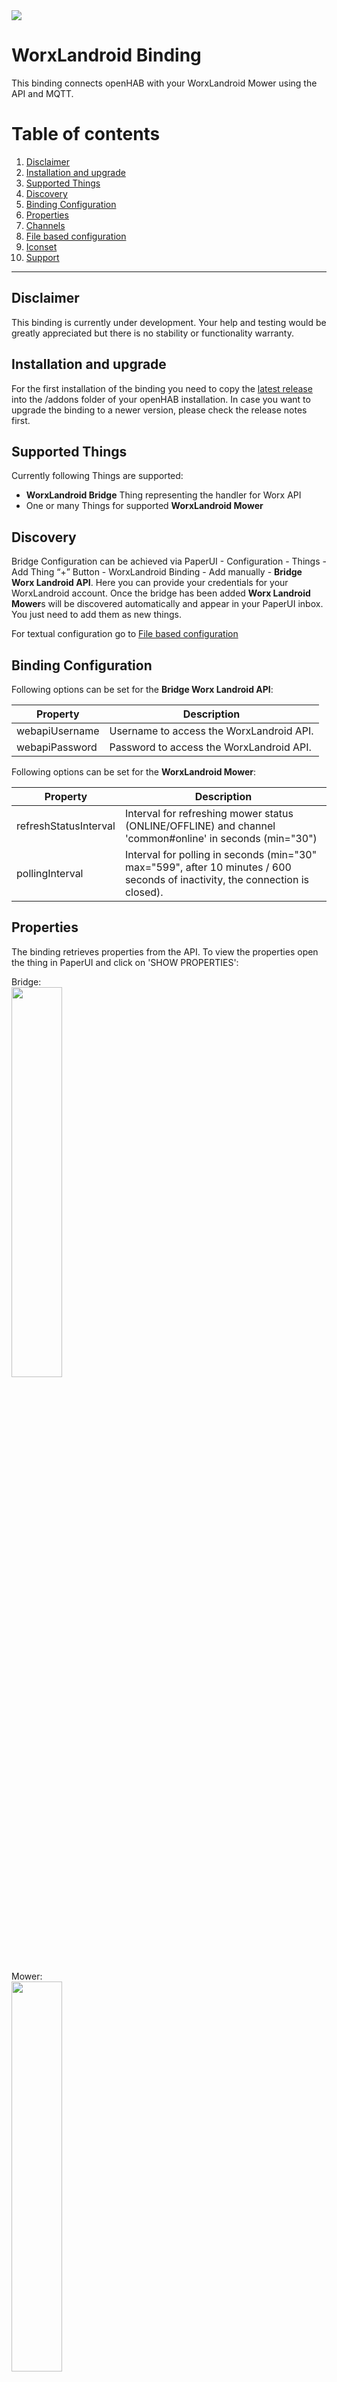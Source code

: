 <img src="images/landroid.png">

# WorxLandroid Binding
This binding connects openHAB with your WorxLandroid Mower using the API and MQTT.

# Table of contents

 1. [Disclaimer](https://github.com/nibi79/worxlandroid/tree/master#disclaimer)
 2. [Installation and upgrade](https://github.com/nibi79/worxlandroid/tree/master#installation-and-upgrade)
 3. [Supported Things](https://github.com/nibi79/worxlandroid/tree/master#supported-things)
 4. [Discovery](https://github.com/nibi79/worxlandroid/tree/master#discovery)
 5. [Binding Configuration](https://github.com/nibi79/worxlandroid/tree/master#binding-configuration)
 6. [Properties](https://github.com/nibi79/worxlandroid/tree/master#properties)
 7. [Channels](https://github.com/nibi79/worxlandroid/tree/master#channels)
 8. [File based configuration](https://github.com/nibi79/worxlandroid/tree/master#file-based-configuration)
 9. [Iconset](https://github.com/nibi79/worxlandroid/tree/master#iconset)
10. [Support](https://github.com/nibi79/worxlandroid/tree/master#support)

***

## Disclaimer

This binding is currently under development. Your help and testing would be greatly appreciated but there is no stability or functionality warranty.

## Installation and upgrade

For the first installation of the binding you need to copy the [latest release](https://github.com/nibi79/worxlandroid/releases)  into the /addons folder of your openHAB installation. In case you want to upgrade the binding to a newer version, please check the release notes first.

## Supported Things

Currently following Things are supported:

- **WorxLandroid Bridge** Thing representing the handler for Worx API
- One or many Things for supported **WorxLandroid Mower**

## Discovery

Bridge Configuration can be achieved via PaperUI - Configuration - Things - Add Thing “+” Button - WorxLandroid Binding - Add manually - **Bridge Worx Landroid API**. Here you can provide your credentials for your WorxLandroid account. Once the bridge has been added **Worx Landroid Mower**s will be discovered automatically and appear in your PaperUI inbox. You just need to add them as new things.

For textual configuration go to [File based configuration](https://github.com/nibi79/worxlandroid/tree/master#file-based-configuration)

## Binding Configuration

Following options can be set for the **Bridge Worx Landroid API**:

| Property  | Description |
|-----------|-----------|
| webapiUsername | Username to access the WorxLandroid API. |
| webapiPassword | Password to access the WorxLandroid API. |


Following options can be set for the **WorxLandroid Mower**:

| Property  | Description |
|-----------|-----------|
| refreshStatusInterval | Interval for refreshing mower status (ONLINE/OFFLINE) and channel 'common#online' in seconds (min="30")|
| pollingInterval | Interval for polling in seconds (min="30" max="599", after 10 minutes / 600 seconds of inactivity, the connection is closed). |

## Properties

The binding retrieves properties from the API. To view the properties open the thing in PaperUI and click on 'SHOW PROPERTIES':

Bridge:
<br>
<img src="images/SC_PaperUI_Bridge.png" width="40%">

Mower:
<br>
<img src="images/SC_PaperUI_Mower.png" width="40%">

## Channels

Currently following **Channels** are supported on the **Worx Landroid Mower**:

##### common

| Channel   | Type | ChannelName | Values |
|------------|-----------|-----------|-----------|
| online      | `Switch` | common#online | |
| lastUpdateOnlineStatus | `DateTime` | common#lastUpdateOnlineStatus | |
| poll | `Switch` | common#poll | |
| action | `String` | common#action | START, STOP, HOME |
| lock | `Switch` | common#lock | |

##### cfgCommon

| Channel   | Type | ChannelName |
|------------|-----------|-----------|
| id      | `Switch` | cfgCommon#id |
| serialNumber | `String` | cfgCommon#serialNumber |
| language | `String` | cfgCommon#language |
| lastUpdate | `DateTime` | cfgCommon#lastUpdate |
| command | `Number` | cfgCommon#command |
| rainDelay | `Number` | cfgCommon#rainDelay |

##### datCommon

| Channel   | Type | ChannelName |
|------------|-----------|-----------|
| macAdress | `String` | datCommon#macAdress |
| firmware | `Number` | datCommon#firmware |
| wifiQuality | `Number` | datCommon#wifiQuality |
| statusCode | `Number` | datCommon#statusCode |
| statusDescription | `String` | datCommon#statusDescription |
| errorCode | `Number` | datCommon#errorCode |
| errorDescription | `String` | datCommon#errorDescription |

##### datBattery

| Channel   | Type | ChannelName |
|------------|-----------|-----------|
| batteryTemperature | `Number` | datBattery#batteryTemperature |
| batteryVoltage | `Number` | datBattery#batteryVoltage |
| batteryLevel | `Number` | datBattery#batteryLevel |
| batteryChargeCycle | `Number` | datBattery#batteryChargeCycle |
| batteryCharging | `Switch` | datBattery#batteryCharging |

##### datDmp

| Channel   | Type | ChannelName |
|------------|-----------|-----------|
| pitch | `Number` | datDmp#pitch |
| roll | `Number` | datDmp#roll |
| yaw | `Number` | datDmp#yaw |

##### datSt

| Channel   | Type | ChannelName |
|------------|-----------|-----------|
| totalBladeTime | `Number` | datSt#totalBladeTime |
| totalDistance | `Number` | datSt#totalDistance |
| totalTime | `Number` | datSt#totalTime |

##### cfgSc

| Channel   | Type | ChannelName |
|------------|-----------|-----------|
| scheduleTimeExtension | `Number` | cfgSc#scheduleTimeExtension |

##### cfgScSunday

| Channel   | Type | ChannelName |
|------------|-----------|-----------|
| scheduleStartHour | `Number` | cfgScSunday#scheduleStartHour |
| scheduleStartMinutes | `Number` | cfgScSunday#scheduleStartMinutes |
| scheduleDuration | `Number` | cfgScSunday#scheduleDuration |
| scheduleEdgecut | `Number` | cfgScSunday#scheduleEdgecut |

##### cfgScMonday

| Channel   | Type | ChannelName |
|------------|-----------|-----------|
| scheduleStartHour | `Number` | cfgScMonday#scheduleStartHour |
| scheduleStartMinutes | `Number` | cfgScMonday#scheduleStartMinutes |
| scheduleDuration | `Number` | cfgScMonday#scheduleDuration |
| scheduleEdgecut | `Number` | cfgScMonday#scheduleEdgecut |

##### cfgScTuesady

| Channel   | Type | ChannelName |
|------------|-----------|-----------|
| scheduleStartHour | `Number` | cfgScTuesady#scheduleStartHour |
| scheduleStartMinutes | `Number` | cfgScTuesady#scheduleStartMinutes |
| scheduleDuration | `Number` | cfgScTuesady#scheduleDuration |
| scheduleEdgecut | `Number` | cfgScTuesady#scheduleEdgecut |

##### cfgScWednesday

| Channel   | Type | ChannelName |
|------------|-----------|-----------|
| scheduleStartHour | `Number` | cfgScWednesday#scheduleStartHour |
| scheduleStartMinutes | `Number` | cfgScWednesday#scheduleStartMinutes |
| scheduleDuration | `Number` | cfgScWednesday#scheduleDuration |
| scheduleEdgecut | `Number` | cfgScWednesday#scheduleEdgecut |

##### cfgScThursday

| Channel   | Type | ChannelName |
|------------|-----------|-----------|
| scheduleStartHour | `Number` | cfgScThursday#scheduleStartHour |
| scheduleStartMinutes | `Number` | cfgScThursday#scheduleStartMinutes |
| scheduleDuration | `Number` | cfgScThursday#scheduleDuration |
| scheduleEdgecut | `Number` | cfgScThursday#scheduleEdgecut |

##### cfgScFriday

| Channel   | Type | ChannelName |
|------------|-----------|-----------|
| scheduleStartHour | `Number` | cfgScFriday#scheduleStartHour |
| scheduleStartMinutes | `Number` | cfgScFriday#scheduleStartMinutes |
| scheduleDuration | `Number` | cfgScFriday#scheduleDuration |
| scheduleEdgecut | `Number` | cfgScFriday#scheduleEdgecut |


##### cfgScSaturday

| Channel   | Type | ChannelName |
|------------|-----------|-----------|
| scheduleStartHour | `Number` | cfgScSaturday#scheduleStartHour |
| scheduleStartMinutes | `Number` | cfgScSaturday#scheduleStartMinutes |
| scheduleDuration | `Number` | cfgScSaturday#scheduleDuration |
| scheduleEdgecut | `Number` | cfgScSaturday#scheduleEdgecut |


##### cfgMultiZones
If Multi Zones are supported, you are able to define 4 separate Zones and split working times by 10 to those.

To ease Zone Configuration, you are able to set distance in meters where a specific Zone starts. Bearing in mind that you roughly shall know how many meters of cable have been used (without buffer).

| Channel   | Type | ChannelName |
|------------|-----------|-----------|
| zone1Meter | `Number` | cfgMultiZones#zone1Meter |
| zone2Meter | `Number` | cfgMultiZones#zone2Meter |
| zone3Meter | `Number` | cfgMultiZones#zone3Meter |
| zone4Meter | `Number` | cfgMultiZones#zone4Meter |

As second step you are able to set time in percent and split in parts of 10 between zones,

| Channel   | Type | ChannelName |
|------------|-----------|-----------|
| allocation0 | `Number` | cfgMultiZones#allocation0 |
| allocation1 | `Number` | cfgMultiZones#allocation1 |
| allocation2 | `Number` | cfgMultiZones#allocation2 |
| allocation3 | `Number` | cfgMultiZones#allocation3 |
| allocation4 | `Number` | cfgMultiZones#allocation4 |
| allocation5 | `Number` | cfgMultiZones#allocation5 |
| allocation6 | `Number` | cfgMultiZones#allocation6 |
| allocation7 | `Number` | cfgMultiZones#allocation7 |
| allocation8 | `Number` | cfgMultiZones#allocation8 |
| allocation9 | `Number` | cfgMultiZones#allocation9 |

## File based configuration

<img src="images/SC_BasicUI_Main.png" width="50%">
<br><br>
<img src="images/SC_BasicUI_Schedule.png" width="50%">
<br><br>
<img src="images/SC_BasicUI_MultiZone.png" width="50%">

### .things
```
Bridge worxlandroid:worxlandroidBridge:MyWorxBridge "MyWorx Bridge" [ webapiUsername="my username", webapiPassword="my password" ] {
    Thing mower MySerialNumber "MyLandroid Shaun" [ refreshStatusInterval=60, pollingInterval=300 ]
}
```
'MySerialNumber' is the serial number of the mower.

### .items
```
String Shaun							"Shaun [%s]"

String          LandroidAction                          "Action []"                         <movecontrol>           {channel="worxlandroid:mower:MyWorxBridge:MySerialNumber:common#action"}
String          LandroidLastUpdate                      "Last Update Data [%s]"             <calendar>              {channel="worxlandroid:mower:MyWorxBridge:MySerialNumber:cfgCommon#lastUpdate"}
Switch          LandroidPoll                            "Poll []"                           <refresh>              {channel="worxlandroid:mower:MyWorxBridge:MySerialNumber:common#poll"}
Switch          LandroidLock                            "Lock []"                           <lock>                  {channel="worxlandroid:mower:MyWorxBridge:MySerialNumber:common#lock"}

//
String          LandroidSerialNumber                    "Serial Number [%s]"                <text>                  {channel="worxlandroid:mower:MyWorxBridge:MySerialNumber:cfgCommon#serialNumber"}
Number          LandroidFirmware                        "Firmware [v%s]"                    <text>                  {channel="worxlandroid:mower:MyWorxBridge:MySerialNumber:datCommon#firmware"}
Switch          LandroidOnline                          "Online [%s]"                       <network>               {channel="worxlandroid:mower:MyWorxBridge:MySerialNumber:common#online"}
String          LandroidLastUpdateOnlineStatus          "Last Update Online Status [%s]"    <calendar>              {channel="worxlandroid:mower:MyWorxBridge:MySerialNumber:common#lastUpdateOnlineStatus"}

// Status
Number          LandroidWifiQuality                     "Wifi Quality [%d]"                 <network>               {channel="worxlandroid:mower:MyWorxBridge:MySerialNumber:datCommon#wifiQuality"}
Switch          LandroidBatteryCharging                 "Battery charging [%s]"             <lowbattery>            {channel="worxlandroid:mower:MyWorxBridge:MySerialNumber:datBattery#batteryCharging"}
Number          LandroidStatusCode                      "Status Code [%d]"                  <lawnmower>             {channel="worxlandroid:mower:MyWorxBridge:MySerialNumber:datCommon#statusCode"}
String          LandroidStatusDescription               "Status [%s]"                       <lawnmower>             {channel="worxlandroid:mower:MyWorxBridge:MySerialNumber:datCommon#statusDescription"}
Number          LandroidErrorCode                       "Error Code [%d]"                   <error>                 {channel="worxlandroid:mower:MyWorxBridge:MySerialNumber:datCommon#errorCode"}
String          LandroidErrorDescription                "Error: [%s]"                       <error>                 {channel="worxlandroid:mower:MyWorxBridge:MySerialNumber:datCommon#errorDescription"}

// Battery
Number          LandroidBatteryLevel                    "Battery Level [%d %%]"             <battery>               {channel="worxlandroid:mower:MyWorxBridge:MySerialNumber:datBattery#batteryLevel"}
Number          LandroidBatteryVoltage                  "Battery Voltage [%.2f V]"          <battery>               {channel="worxlandroid:mower:MyWorxBridge:MySerialNumber:datBattery#batteryVoltage"}
Number          LandroidBatteryTemperature              "Battery Temperature [%.1f °C]"     <temperature>           {channel="worxlandroid:mower:MyWorxBridge:MySerialNumber:datBattery#batteryTemperature"}
Number          LandroidBatteryChargeCycle              "Battery ChargeCycle [%d]"          <battery>               {channel="worxlandroid:mower:MyWorxBridge:MySerialNumber:datBattery#batteryChargeCycle"}

// Settings
Number          LandroidRainDelay                       "Rain Delay [%d min]"               <rain>                  {channel="worxlandroid:mower:MyWorxBridge:MySerialNumber:cfgCommon#rainDelay"}
Number          LandroidScheduleTimeExtension           "Schedule Time Extension [%d %%]"   <time>                  {channel="worxlandroid:mower:MyWorxBridge:MySerialNumber:cfgSc#scheduleTimeExtension"}

// Statistics
Number          LandroidTotalTime                       "Total Time [%s min]"               <time>                  {channel="worxlandroid:mower:MyWorxBridge:MySerialNumber:datSt#totalTime"}
Number:Length   LandroidTotalDistance                   "Total Distance [%s m]"             <chart>                 {channel="worxlandroid:mower:MyWorxBridge:MySerialNumber:datSt#totalDistance"}
Number          LandroidTotalBladeTime                  "Total Bladetime [%s min]"          <time>                  {channel="worxlandroid:mower:MyWorxBridge:MySerialNumber:datSt#totalBladeTime"}

// Orientation
Number          LandroidPitch                           "Pitch [%.1f°]"                     <incline>               {channel="worxlandroid:mower:MyWorxBridge:MySerialNumber:datDmp#pitch"}
Number          LandroidRoll                            "Roll [%.1f°]"                      <incline>               {channel="worxlandroid:mower:MyWorxBridge:MySerialNumber:datDmp#roll"}
Number          LandroidYaw                             "Yaw [%.1f°]"                       <incline>               {channel="worxlandroid:mower:MyWorxBridge:MySerialNumber:datDmp#yaw"}

//Schedule
// Monday
Number          LandroidScheduleMondayStartHour         "Start Hour [%d]"                   <time>                  {channel="worxlandroid:mower:MyWorxBridge:MySerialNumber:cfgScMonday#scheduleStartHour"}
Number          LandroidScheduleMondayStartMinutes      "Start Minutes [%d]"                <time>                  {channel="worxlandroid:mower:MyWorxBridge:MySerialNumber:cfgScMonday#scheduleStartMinutes"}
Number          LandroidScheduleMondayDuration          "Duration [%d]"                     <time>                  {channel="worxlandroid:mower:MyWorxBridge:MySerialNumber:cfgScMonday#scheduleDuration"}
Switch          LandroidScheduleMondayEdgecut           "Edgecut "                          <settings>              {channel="worxlandroid:mower:MyWorxBridge:MySerialNumber:cfgScMonday#scheduleEdgecut"}

// Tuesday
Number          LandroidScheduleTuesdayStartHour        "Start Hour [%d]"                   <time>                  {channel="worxlandroid:mower:MyWorxBridge:MySerialNumber:cfgScTuesday#scheduleStartHour"}
Number          LandroidScheduleTuesdayStartMinutes     "Start Minutes [%d]"                <time>                  {channel="worxlandroid:mower:MyWorxBridge:MySerialNumber:cfgScTuesday#scheduleStartMinutes"}
Number          LandroidScheduleTuesdayDuration         "Duration [%d]"                     <time>                  {channel="worxlandroid:mower:MyWorxBridge:MySerialNumber:cfgScTuesday#scheduleDuration"}
Switch          LandroidScheduleTuesdayEdgecut          "Edgecut "                          <settings>              {channel="worxlandroid:mower:MyWorxBridge:MySerialNumber:cfgScTuesday#scheduleEdgecut"}

// Wednesday
Number          LandroidScheduleWednesdayStartHour      "Start Hour [%d]"                   <time>                  {channel="worxlandroid:mower:MyWorxBridge:MySerialNumber:cfgScWednesday#scheduleStartHour"}
Number          LandroidScheduleWednesdayStartMinutes   "Start Minutes [%d]"                <time>                  {channel="worxlandroid:mower:MyWorxBridge:MySerialNumber:cfgScWednesday#scheduleStartMinutes"}
Number          LandroidScheduleWednesdayDuration       "Duration [%d]"                     <time>                  {channel="worxlandroid:mower:MyWorxBridge:MySerialNumber:cfgScWednesday#scheduleDuration"}
Switch          LandroidScheduleWednesdayEdgecut        "Edgecut "                          <settings>              {channel="worxlandroid:mower:MyWorxBridge:MySerialNumber:cfgScWednesday#scheduleEdgecut"}

// Thursday
Number          LandroidScheduleThursdayStartHour       "Start Hour [%d]"                   <time>                  {channel="worxlandroid:mower:MyWorxBridge:MySerialNumber:cfgScThursday#scheduleStartHour"}
Number          LandroidScheduleThursdayStartMinutes    "Start Minutes [%d]"                <time>                  {channel="worxlandroid:mower:MyWorxBridge:MySerialNumber:cfgScThursday#scheduleStartMinutes"}
Number          LandroidScheduleThursdayDuration        "Duration [%d]"                     <time>                  {channel="worxlandroid:mower:MyWorxBridge:MySerialNumber:cfgScThursday#scheduleDuration"}
Switch          LandroidScheduleThursdayEdgecut         "Edgecut "                          <settings>              {channel="worxlandroid:mower:MyWorxBridge:MySerialNumber:cfgScThursday#scheduleEdgecut"}

// Friday
Number          LandroidScheduleFridayStartHour         "Start Hour [%d]"                   <time>                  {channel="worxlandroid:mower:MyWorxBridge:MySerialNumber:cfgScFriday#scheduleStartHour"}
Number          LandroidScheduleFridayStartMinutes      "Start Minutes [%d]"                <time>                  {channel="worxlandroid:mower:MyWorxBridge:MySerialNumber:cfgScFriday#scheduleStartMinutes"}
Number          LandroidScheduleFridayDuration          "Duration [%d]"                     <time>                  {channel="worxlandroid:mower:MyWorxBridge:MySerialNumber:cfgScFriday#scheduleDuration"}
Switch          LandroidScheduleFridayEdgecut           "Edgecut "                          <settings>              {channel="worxlandroid:mower:MyWorxBridge:MySerialNumber:cfgScFriday#scheduleEdgecut"}

// Saturday
Number          LandroidScheduleSaturdayStartHour       "Start Hour [%d]"                   <time>                  {channel="worxlandroid:mower:MyWorxBridge:MySerialNumber:cfgScSaturday#scheduleStartHour"}
Number          LandroidScheduleSaturdayStartMinutes    "Start Minutes [%d]"                <time>                  {channel="worxlandroid:mower:MyWorxBridge:MySerialNumber:cfgScSaturday#scheduleStartMinutes"}
Number          LandroidScheduleSaturdayDuration        "Duration [%d]"                     <time>                  {channel="worxlandroid:mower:MyWorxBridge:MySerialNumber:cfgScSaturday#scheduleDuration"}
Switch          LandroidScheduleSaturdayEdgecut         "Edgecut "                          <settings>              {channel="worxlandroid:mower:MyWorxBridge:MySerialNumber:cfgScSaturday#scheduleEdgecut"}

// Sunday
Number          LandroidScheduleSundayStartHour         "Start Hour [%d]"                   <time>                  {channel="worxlandroid:mower:MyWorxBridge:MySerialNumber:datScSunday#scheduleStartHour"}
Number          LandroidScheduleSundayStartMinutes      "Start Minutes [%d]"                <time>                  {channel="worxlandroid:mower:MyWorxBridge:MySerialNumber:datScSunday#scheduleStartMinutes"}
Number          LandroidScheduleSundayDuration          "Duration [%d]"                     <time>                  {channel="worxlandroid:mower:MyWorxBridge:MySerialNumber:datScSunday#scheduleDuration"}
Switch          LandroidScheduleSundayEdgecut           "Edgecut "                          <settings>              {channel="worxlandroid:mower:MyWorxBridge:MySerialNumber:datScSunday#scheduleEdgecut"}

// Zone Meters
Number          LandroidMeterZone1                      "Meters Zone 1 [%d]"                <distance>               {channel="worxlandroid:mower:MyWorxBridge:MySerialNumber:cfgMultiZones#zone1Meter"}
Number          LandroidMeterZone2                      "Meters Zone 2 [%d]"                <distance>               {channel="worxlandroid:mower:MyWorxBridge:MySerialNumber:cfgMultiZones#zone2Meter"}
Number          LandroidMeterZone3                      "Meters Zone 3 [%d]"                <distance>               {channel="worxlandroid:mower:MyWorxBridge:MySerialNumber:cfgMultiZones#zone3Meter"}
Number          LandroidMeterZone4                      "Meters Zone 4 [%d]"                <distance>               {channel="worxlandroid:mower:MyWorxBridge:MySerialNumber:cfgMultiZones#zone4Meter"}

// Allocation Zones
Number          LandroidAllocation0                     "Alloction 0 []"                    <zones>      {channel="worxlandroid:mower:MyWorxBridge:MySerialNumber:cfgMultiZones#allocation0"}
Number          LandroidAllocation1                     "Alloction 1 []"                    <zones>      {channel="worxlandroid:mower:MyWorxBridge:MySerialNumber:cfgMultiZones#allocation1"}
Number          LandroidAllocation2                     "Alloction 2 []"                    <zones>      {channel="worxlandroid:mower:MyWorxBridge:MySerialNumber:cfgMultiZones#allocation2"}
Number          LandroidAllocation3                     "Alloction 3 []"                    <zones>      {channel="worxlandroid:mower:MyWorxBridge:MySerialNumber:cfgMultiZones#allocation3"}
Number          LandroidAllocation4                     "Alloction 4 []"                    <zones>      {channel="worxlandroid:mower:MyWorxBridge:MySerialNumber:cfgMultiZones#allocation4"}
Number          LandroidAllocation5                     "Alloction 5 []"                    <zones>      {channel="worxlandroid:mower:MyWorxBridge:MySerialNumber:cfgMultiZones#allocation5"}
Number          LandroidAllocation6                     "Alloction 6 []"                    <zones>      {channel="worxlandroid:mower:MyWorxBridge:MySerialNumber:cfgMultiZones#allocation6"}
Number          LandroidAllocation7                     "Alloction 7 []"                    <zones>      {channel="worxlandroid:mower:MyWorxBridge:MySerialNumber:cfgMultiZones#allocation7"}
Number          LandroidAllocation8                     "Alloction 8 []"                    <zones>      {channel="worxlandroid:mower:MyWorxBridge:MySerialNumber:cfgMultiZones#allocation8"}
Number          LandroidAllocation9                     "Alloction 9 []"                    <zones>      {channel="worxlandroid:mower:MyWorxBridge:MySerialNumber:cfgMultiZones#allocation9"}
```

### .sitemap
```
sitemap landroid label="Landroid"
{
    Group item=Shaun icon="landroid" {
        Frame {
            Switch item=LandroidAction label="Action" mappings=[START="Start"] visibility=[LandroidStatusCode==0, LandroidStatusCode==1]
            Switch item=LandroidAction label="Action" mappings=[STOP="Stop",HOME="Home"] visibility=[LandroidStatusCode==7]
            Switch item=LandroidAction label="Action" mappings=[STOP="Stop",HOME="Home"] visibility=[LandroidStatusCode==33]
            Switch item=LandroidAction label="Action" mappings=[START="Start",HOME="Home"] visibility=[LandroidStatusCode==34]
            Switch item=LandroidPoll label="Refresh" mappings=[ON="Poll"]
            Text item=LandroidLastUpdate
            Switch item=LandroidLock label="Lock" mappings=[ON="LOCK",OFF="UNLOCK"]
        }
        Frame {
            Text item=LandroidSerialNumber
            Text item=LandroidFirmware
            Text item=LandroidOnline //mappings=[OFF="Offline", ON="Online"]
            Text item=LandroidLastUpdateOnlineStatus
        }
        Frame label="Status"{
            Text item=LandroidWifiQuality
            Text  item=LandroidBatteryCharging
            Text item=LandroidStatusCode
            Text item=LandroidStatusDescription
            Text item=LandroidErrorCode
            Text item=LandroidErrorDescription
        }
        Frame label="Battery"{
            Text item=LandroidBatteryLevel
            Text item=LandroidBatteryVoltage
            Text item=LandroidBatteryTemperature
            Text item=LandroidBatteryChargeCycle
        }
        Frame label="Settings" {
            Slider item=LandroidScheduleTimeExtension minValue=-100 maxValue=100 step=10
            Text label="Schedule" icon="time"{
                Frame label="Schedule Monday" {
                    Setpoint item=LandroidScheduleMondayStartHour minValue=0 maxValue=23 step=1
                    Setpoint item=LandroidScheduleMondayStartMinutes minValue=0 maxValue=45 step=15
                    Setpoint item=LandroidScheduleMondayDuration minValue=0 maxValue=1425 step=15
                    Switch item=LandroidScheduleMondayEdgecut
                }
                Frame label="Schedule Tuesday" {
                    Setpoint item=LandroidScheduleTuesdayStartHour minValue=0 maxValue=23 step=1
                    Setpoint item=LandroidScheduleTuesdayStartMinutes minValue=0 maxValue=45 step=15
                    Setpoint item=LandroidScheduleTuesdayDuration minValue=0 maxValue=1425 step=15
                    Switch item=LandroidScheduleTuesdayEdgecut
                }
                Frame label="Schedule Wednesday" {
                    Setpoint item=LandroidScheduleWednesdayStartHour minValue=0 maxValue=23 step=1
                    Setpoint item=LandroidScheduleWednesdayStartMinutes minValue=0 maxValue=45 step=15
                    Setpoint item=LandroidScheduleWednesdayDuration minValue=0 maxValue=1425 step=15
                    Switch item=LandroidScheduleWednesdayEdgecut
                }
                Frame label="Schedule Thursday" {
                    Setpoint item=LandroidScheduleThursdayStartHour minValue=0 maxValue=23 step=1
                    Setpoint item=LandroidScheduleThursdayStartMinutes minValue=0 maxValue=45 step=15
                    Setpoint item=LandroidScheduleThursdayDuration minValue=0 maxValue=1425 step=15
                    Switch item=LandroidScheduleThursdayEdgecut
                }
                Frame label="Schedule Friday" {
                    Setpoint item=LandroidScheduleFridayStartHour minValue=0 maxValue=23 step=1
                    Setpoint item=LandroidScheduleFridayStartMinutes minValue=0 maxValue=45 step=15
                    Setpoint item=LandroidScheduleFridayDuration minValue=0 maxValue=1425 step=15
                    Switch item=LandroidScheduleFridayEdgecut
                }
                Frame label="Schedule Saturday" {
                    Setpoint item=LandroidScheduleSaturdayStartHour minValue=0 maxValue=23 step=1
                    Setpoint item=LandroidScheduleSaturdayStartMinutes minValue=0 maxValue=45 step=15
                    Setpoint item=LandroidScheduleSaturdayDuration minValue=0 maxValue=1425 step=15
                    Switch item=LandroidScheduleSaturdayEdgecut
                }
                Frame label="Schedule Sunday" {
                    Setpoint item=LandroidScheduleSundayStartHour minValue=0 maxValue=23 step=1
                    Setpoint item=LandroidScheduleSundayStartMinutes minValue=0 maxValue=45 step=15
                    Setpoint item=LandroidScheduleSundayDuration minValue=0 maxValue=1425 step=15
                    Switch item=LandroidScheduleSundayEdgecut
                }
            }
            Text label="MultiZone" icon="pie"{
            	Frame label="Zone Meters" {
                    Slider item=LandroidMeterZone1 minValue=0 maxValue=90
                    Slider item=LandroidMeterZone2 minValue=0 maxValue=90
                    Slider item=LandroidMeterZone3 minValue=0 maxValue=90
                    Slider item=LandroidMeterZone4 minValue=0 maxValue=90
                }
                Frame label="Allocation Zones" {
                    Switch item=LandroidAllocation0 mappings=[0="Zone 1", 1="Zone 2", 2="Zone 3", 3="Zone 4"]
                    Switch item=LandroidAllocation1 mappings=[0="Zone 1", 1="Zone 2", 2="Zone 3", 3="Zone 4"]
                    Switch item=LandroidAllocation2 mappings=[0="Zone 1", 1="Zone 2", 2="Zone 3", 3="Zone 4"]
                    Switch item=LandroidAllocation3 mappings=[0="Zone 1", 1="Zone 2", 2="Zone 3", 3="Zone 4"]
                    Switch item=LandroidAllocation4 mappings=[0="Zone 1", 1="Zone 2", 2="Zone 3", 3="Zone 4"]
                    Switch item=LandroidAllocation5 mappings=[0="Zone 1", 1="Zone 2", 2="Zone 3", 3="Zone 4"]
                    Switch item=LandroidAllocation6 mappings=[0="Zone 1", 1="Zone 2", 2="Zone 3", 3="Zone 4"]
                    Switch item=LandroidAllocation7 mappings=[0="Zone 1", 1="Zone 2", 2="Zone 3", 3="Zone 4"]
                    Switch item=LandroidAllocation8 mappings=[0="Zone 1", 1="Zone 2", 2="Zone 3", 3="Zone 4"]
                    Switch item=LandroidAllocation9 mappings=[0="Zone 1", 1="Zone 2", 2="Zone 3", 3="Zone 4"]
               }
            }	    
            Slider item=LandroidRainDelay minValue=0 maxValue=750 step=30
        }
        Frame label="Statistic" {
            Text item=LandroidTotalTime
            Text item=LandroidTotalDistance label="Total Distance [%.2f km]"
            Text item=LandroidTotalBladeTime
        }
        Frame label="Orientation"{
            Text item=LandroidPitch
            Text item=LandroidRoll
            Text item=LandroidYaw
        }
   }
}
```

### .rules

Update Landroid Status to reflect in main menu

<img src="images/SC_BasicUI_MainStatus.png" width="50%">
<br>

```
rule MowerStatus
when
	Item LandroidErrorCode changed or 
	Item LandroidStatusCode changed
then
	if (LandroidErrorCode.state != 0) {
		Shaun.postUpdate(transform("MAP", "landroid_error_de.map", LandroidErrorCode.state.toString))
	} else {
		Shaun.postUpdate(transform("MAP", "landroid_status_de.map", LandroidStatusCode.state.toString))
	}
end
```

Place the following *.map to your ..\conf\transform

1. [landroid_error_de.map](/images/landroid_error_de.map)
2. [landroid_status_de.map](/images/landroid_status_de.map)

## Iconset

Several Icons have been created in order to suit requirements for robo-mower. Please feel free to download from this repository and place/extract them into ..\conf\icons\classic

1. [Distance](/images/distance.zip)
2. [Zones](/images/zones.zip)
3. [Refresh](/images/refresh.png)
4. [Landroid](/images/landroid.png)


## Support

If you encounter critical issues with this binding, please consider to:

- create an [issue](https://github.com/nibi79/worxlandroid/issues) on GitHub
- search [community forum](https://community.openhab.org/) for answers already given
- or make a new post there, if nothing was found

In any case please provide some information about your problem:

- openHAB and binding version
- error description and steps to retrace if applicable
- any related `[WARN]`/`[ERROR]` from openhab.log (`log:set DEBUG org.openhab.binding.worxlandroid`)
- whether it's the binding, bridge, device or channel related issue

For the sake of documentation please use English language.
